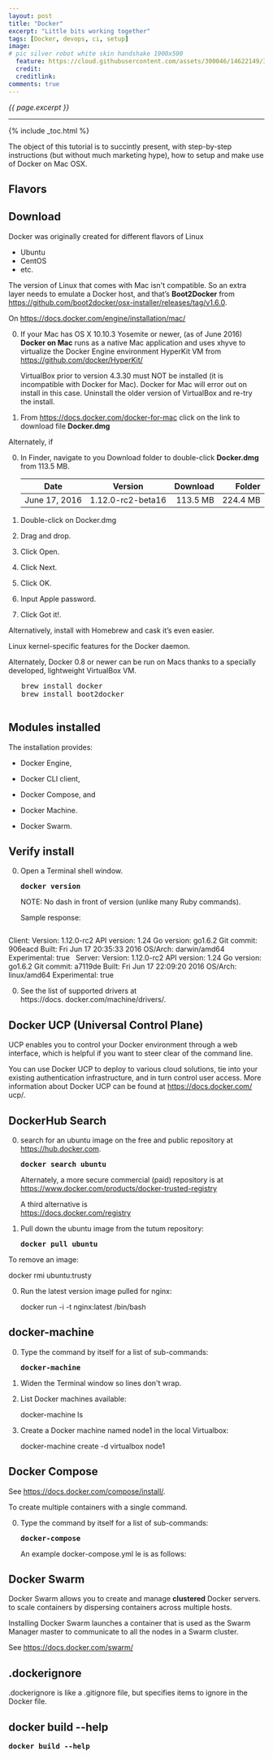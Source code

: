 ```yaml
---
layout: post
title: "Docker"
excerpt: "Little bits working together"
tags: [Docker, devops, ci, setup]
image:
# pic silver robot white skin handshake 1900x500
  feature: https://cloud.githubusercontent.com/assets/300046/14622149/306629f0-0585-11e6-961a-dc8f60dadbf6.jpg
  credit:
  creditlink:
comments: true
---
```

<i>{{ page.excerpt }}</i>
<hr />

{% include _toc.html %}

The object of this tutorial is to succintly present, 
with step-by-step instructions (but without much marketing hype),
how to setup and make use of Docker on Mac OSX.

## Flavors #

<amp-img width="690" height="516" alt="dockerVsVMHost.690x516.png" src="/images/dockerVsVMHost.690x516.png"></amp-img>

## Download #

Docker was originally created for different flavors of Linux

   * Ubuntu
   * CentOS
   * etc.

The version of Linux that comes with Mac isn't compatible. 
So an extra layer needs to emulate a Docker host, 
and that’s <strong>Boot2Docker</strong> from
https://github.com/boot2docker/osx-installer/releases/tag/v1.6.0.


On https://docs.docker.com/engine/installation/mac/

0. If your Mac has OS X 10.10.3 Yosemite or newer, (as of June 2016)
   <strong>Docker on Mac</strong>
   runs as a native Mac application and uses 
   xhyve to virtualize the Docker Engine environment 
   HyperKit VM from
   <a target="_blank" href="https://github.com/docker/HyperKit/">
                            https://github.com/docker/HyperKit/</a>

   VirtualBox prior to version 4.3.30 must NOT be installed (it is incompatible with Docker for Mac). Docker for Mac will error out on install in this case. Uninstall the older version of VirtualBox and re-try the install.

0. From <a target="_blank" href="https://docs.docker.com/docker-for-mac/">
   https://docs.docker.com/docker-for-mac</a>
   click on the link to download file <strong>Docker.dmg</strong> 

Alternately, if 

0. In Finder, navigate to you Download folder to double-click
<strong>Docker.dmg</strong> from
113.5 MB.


   | Date          | Version           | Download | Folder   |
   | ------------- | ----------------- | -------: | -------: | 
   | June 17, 2016 | 1.12.0-rc2-beta16 | 113.5 MB | 224.4 MB |

0. Double-click on Docker.dmg
0. Drag and drop.



0. Click Open.



0. Click Next.



0. Click OK.
0. Input Apple password.
0. Click Got it!.


Alternatively, 
   install with Homebrew and cask it’s even easier.

   Linux kernel-specific features for the Docker daemon.

   Alternately, Docker 0.8 or newer can be run on Macs 
   thanks to a specially developed, lightweight VirtualBox VM. 

   <pre>
   brew install docker
   brew install boot2docker
   </pre>



   ## Modules installed #

   The installation provides: 

   * Docker Engine, 
   * Docker CLI client, 
   * Docker Compose, and 
   * Docker Machine.

   * Docker Swarm.



   ## Verify install #

0. Open a Terminal shell window.

   <tt><strong>
   docker version
   </strong></tt>

   NOTE: No dash in front of version (unlike many Ruby commands).

   Sample response:

    <pre>
Client:
Version:      1.12.0-rc2
API version:  1.24
Go version:   go1.6.2
Git commit:   906eacd
Built:        Fri Jun 17 20:35:33 2016
OS/Arch:      darwin/amd64
Experimental: true
&nbsp;
Server:
Version:      1.12.0-rc2
API version:  1.24
Go version:   go1.6.2
Git commit:   a7119de
Built:        Fri Jun 17 22:09:20 2016
OS/Arch:      linux/amd64
Experimental: true
   </pre>

0. See the list of supported drivers at<br />
   https://docs. docker.com/machine/drivers/.



<a name="DockerUCP"></a>

## Docker UCP (Universal Control Plane) #

UCP enables you to control your Docker environment through a web interface, which is
helpful if you want to steer clear of the command line. 

You can use Docker UCP to deploy to various cloud solutions, tie into your existing authentication infrastructure, and in turn control user access.
More information about Docker UCP can be found at https://docs.docker.com/ ucp/.



<a name="DockerSearch"></a>

## DockerHub Search #

0. search for an ubuntu image on the free and public repository at 
   https://hub.docker.com.

   <tt><strong>docker search ubuntu</strong></tt>

   Alternately, a more secure commercial (paid) repository is at<br /> 
   <a target="_blank" href="https://www.docker.com/products/docker-trusted-registry">
   https://www.docker.com/products/docker-trusted-registry</a>

   A third alternative is<br >
   https://docs.docker.com/registry

0. Pull down the ubuntu image from the tutum repository:

   <tt><strong>docker pull ubuntu</strong></tt>

To remove an image:

   docker rmi ubuntu:trusty

0. Run the latest version image pulled for nginx:

   docker run -i -t nginx:latest /bin/bash


<a name="DockerMachine"></a>

## docker-machine #

0. Type the command by itself for a list of sub-commands:

   <tt><strong>
   docker-machine
   </strong></tt>

0. Widen the Terminal window so lines don't wrap.

0. List Docker machines available:

   docker-machine ls

0. Create a Docker machine named node1 in the local Virtualbox:

   docker-machine create -d virtualbox node1


<a name="DockerCompose"></a>

## Docker Compose #

See https://docs.docker.com/compose/install/.

To create multiple containers with a single command. 

0. Type the command by itself for a list of sub-commands:

   <tt><strong>
   docker-compose
   </strong></tt>

   An example docker-compose.yml  le is as follows:



<a name="DockerSwarm"></a>

## Docker Swarm #

Docker Swarm allows you to create and manage <strong>clustered</strong> Docker servers. 
to scale containers
by dispersing containers across multiple hosts.

Installing Docker Swarm launches a container that is used as
the Swarm Manager master to communicate to all the nodes in a Swarm cluster.

See https://docs.docker.com/swarm/



## .dockerignore #

.dockerignore is like a .gitignore file,
but specifies items to ignore in the Docker file.



## docker build --help #

   <tt><strong>
   docker build --help
   </strong></tt>







